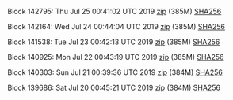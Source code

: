 Block 142795: Thu Jul 25 00:41:02 UTC 2019 [zip](https://dash-bootstrap.ams3.digitaloceanspaces.com/testnet/2019-07-25/bootstrap.dat.zip) (385M) [SHA256](https://dash-bootstrap.ams3.digitaloceanspaces.com/testnet/2019-07-25/sha256.txt)

Block 142164: Wed Jul 24 00:44:04 UTC 2019 [zip](https://dash-bootstrap.ams3.digitaloceanspaces.com/testnet/2019-07-24/bootstrap.dat.zip) (385M) [SHA256](https://dash-bootstrap.ams3.digitaloceanspaces.com/testnet/2019-07-24/sha256.txt)

Block 141538: Tue Jul 23 00:42:13 UTC 2019 [zip](https://dash-bootstrap.ams3.digitaloceanspaces.com/testnet/2019-07-23/bootstrap.dat.zip) (385M) [SHA256](https://dash-bootstrap.ams3.digitaloceanspaces.com/testnet/2019-07-23/sha256.txt)

Block 140925: Mon Jul 22 00:43:19 UTC 2019 [zip](https://dash-bootstrap.ams3.digitaloceanspaces.com/testnet/2019-07-22/bootstrap.dat.zip) (385M) [SHA256](https://dash-bootstrap.ams3.digitaloceanspaces.com/testnet/2019-07-22/sha256.txt)

Block 140303: Sun Jul 21 00:39:36 UTC 2019 [zip](https://dash-bootstrap.ams3.digitaloceanspaces.com/testnet/2019-07-21/bootstrap.dat.zip) (384M) [SHA256](https://dash-bootstrap.ams3.digitaloceanspaces.com/testnet/2019-07-21/sha256.txt)

Block 139686: Sat Jul 20 00:45:21 UTC 2019 [zip](https://dash-bootstrap.ams3.digitaloceanspaces.com/testnet/2019-07-20/bootstrap.dat.zip) (384M) [SHA256](https://dash-bootstrap.ams3.digitaloceanspaces.com/testnet/2019-07-20/sha256.txt)
